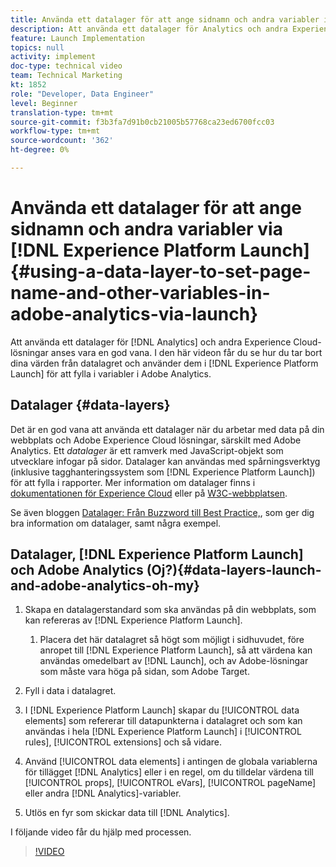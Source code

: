```yaml
---
title: Använda ett datalager för att ange sidnamn och andra variabler i Adobe Analytics via Launch
description: Att använda ett datalager för Analytics och andra Experience Cloud-lösningar anses vara en bra metod. I den här videon får du se hur du tar bort dina värden från datalagret och använder dem i Launch för att fylla i variabler i Adobe Analytics.
feature: Launch Implementation
topics: null
activity: implement
doc-type: technical video
team: Technical Marketing
kt: 1852
role: "Developer, Data Engineer"
level: Beginner
translation-type: tm+mt
source-git-commit: f3b3fa7d91b0cb21005b57768ca23ed6700fcc03
workflow-type: tm+mt
source-wordcount: '362'
ht-degree: 0%

---
```



# Använda ett datalager för att ange sidnamn och andra variabler via [!DNL Experience Platform Launch] {#using-a-data-layer-to-set-page-name-and-other-variables-in-adobe-analytics-via-launch}

Att använda ett datalager för [!DNL Analytics] och andra Experience Cloud-lösningar anses vara en god vana. I den här videon får du se hur du tar bort dina värden från datalagret och använder dem i [!DNL Experience Platform Launch] för att fylla i variabler i Adobe Analytics.

## Datalager {#data-layers}

Det är en god vana att använda ett datalager när du arbetar med data på din webbplats och Adobe Experience Cloud lösningar, särskilt med Adobe Analytics. Ett _datalager_ är ett ramverk med JavaScript-objekt som utvecklare infogar på sidor. Datalager kan användas med spårningsverktyg (inklusive tagghanteringssystem som [!DNL Experience Platform Launch]) för att fylla i rapporter. Mer information om datalager finns i [dokumentationen för Experience Cloud](https://marketing.adobe.com/resources/help/en_US/sc/implement/ref-data-layer.html) eller på [W3C-webbplatsen](https://www.w3.org/).

Se även bloggen [Datalager: Från Buzzword till Best Practice,](https://theblog.adobe.com/data-layers-buzzword-best-practice/), som ger dig bra information om datalager, samt några exempel.

## Datalager, [!DNL Experience Platform Launch] och Adobe Analytics (Oj?){#data-layers-launch-and-adobe-analytics-oh-my}

1. Skapa en datalagerstandard som ska användas på din webbplats, som kan refereras av [!DNL Experience Platform Launch].

   1. Placera det här datalagret så högt som möjligt i sidhuvudet, före anropet till [!DNL Experience Platform Launch], så att värdena kan användas omedelbart av [!DNL Launch], och av Adobe-lösningar som måste vara höga på sidan, som Adobe Target.

1. Fyll i data i datalagret.
1. I [!DNL Experience Platform Launch] skapar du [!UICONTROL data elements] som refererar till datapunkterna i datalagret och som kan användas i hela [!DNL Experience Platform Launch] i [!UICONTROL rules], [!UICONTROL extensions] och så vidare.
1. Använd [!UICONTROL data elements] i antingen de globala variablerna för tillägget [!DNL Analytics] eller i en regel, om du tilldelar värdena till [!UICONTROL props], [!UICONTROL eVars], [!UICONTROL pageName] eller andra [!DNL Analytics]-variabler.
1. Utlös en fyr som skickar data till [!DNL Analytics].

I följande video får du hjälp med processen.

>[!VIDEO](https://video.tv.adobe.com/v/25899/?quality=12)

